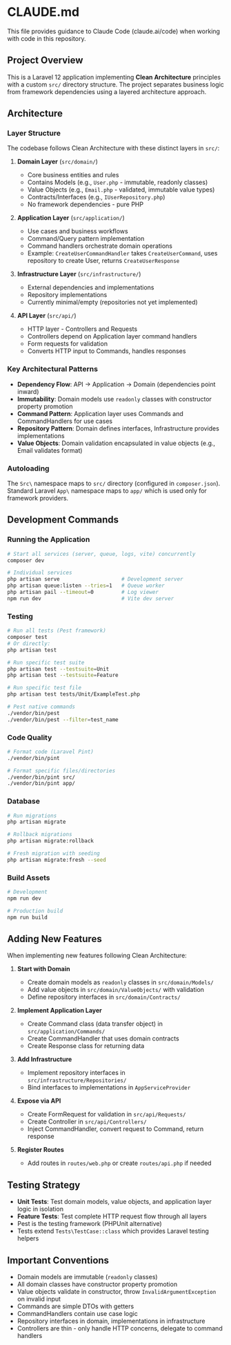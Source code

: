 # CLAUDE.md

This file provides guidance to Claude Code (claude.ai/code) when working with code in this repository.

## Project Overview

This is a Laravel 12 application implementing **Clean Architecture** principles with a custom `src/` directory structure. The project separates business logic from framework dependencies using a layered architecture approach.

## Architecture

### Layer Structure

The codebase follows Clean Architecture with these distinct layers in `src/`:

1. **Domain Layer** (`src/domain/`)
   - Core business entities and rules
   - Contains Models (e.g., `User.php` - immutable, readonly classes)
   - Value Objects (e.g., `Email.php` - validated, immutable value types)
   - Contracts/Interfaces (e.g., `IUserRepository.php`)
   - No framework dependencies - pure PHP

2. **Application Layer** (`src/application/`)
   - Use cases and business workflows
   - Command/Query pattern implementation
   - Command handlers orchestrate domain operations
   - Example: `CreateUserCommandHandler` takes `CreateUserCommand`, uses repository to create User, returns `CreateUserResponse`

3. **Infrastructure Layer** (`src/infrastructure/`)
   - External dependencies and implementations
   - Repository implementations
   - Currently minimal/empty (repositories not yet implemented)

4. **API Layer** (`src/api/`)
   - HTTP layer - Controllers and Requests
   - Controllers depend on Application layer command handlers
   - Form requests for validation
   - Converts HTTP input to Commands, handles responses

### Key Architectural Patterns

- **Dependency Flow**: API → Application → Domain (dependencies point inward)
- **Immutability**: Domain models use `readonly` classes with constructor property promotion
- **Command Pattern**: Application layer uses Commands and CommandHandlers for use cases
- **Repository Pattern**: Domain defines interfaces, Infrastructure provides implementations
- **Value Objects**: Domain validation encapsulated in value objects (e.g., Email validates format)

### Autoloading

The `Src\` namespace maps to `src/` directory (configured in `composer.json`). Standard Laravel `App\` namespace maps to `app/` which is used only for framework providers.

## Development Commands

### Running the Application

```bash
# Start all services (server, queue, logs, vite) concurrently
composer dev

# Individual services
php artisan serve                    # Development server
php artisan queue:listen --tries=1   # Queue worker
php artisan pail --timeout=0         # Log viewer
npm run dev                          # Vite dev server
```

### Testing

```bash
# Run all tests (Pest framework)
composer test
# Or directly:
php artisan test

# Run specific test suite
php artisan test --testsuite=Unit
php artisan test --testsuite=Feature

# Run specific test file
php artisan test tests/Unit/ExampleTest.php

# Pest native commands
./vendor/bin/pest
./vendor/bin/pest --filter=test_name
```

### Code Quality

```bash
# Format code (Laravel Pint)
./vendor/bin/pint

# Format specific files/directories
./vendor/bin/pint src/
./vendor/bin/pint app/
```

### Database

```bash
# Run migrations
php artisan migrate

# Rollback migrations
php artisan migrate:rollback

# Fresh migration with seeding
php artisan migrate:fresh --seed
```

### Build Assets

```bash
# Development
npm run dev

# Production build
npm run build
```

## Adding New Features

When implementing new features following Clean Architecture:

1. **Start with Domain**
   - Create domain models as `readonly` classes in `src/domain/Models/`
   - Add value objects in `src/domain/ValueObjects/` with validation
   - Define repository interfaces in `src/domain/Contracts/`

2. **Implement Application Layer**
   - Create Command class (data transfer object) in `src/application/Commands/`
   - Create CommandHandler that uses domain contracts
   - Create Response class for returning data

3. **Add Infrastructure**
   - Implement repository interfaces in `src/infrastructure/Repositories/`
   - Bind interfaces to implementations in `AppServiceProvider`

4. **Expose via API**
   - Create FormRequest for validation in `src/api/Requests/`
   - Create Controller in `src/api/Controllers/`
   - Inject CommandHandler, convert request to Command, return response

5. **Register Routes**
   - Add routes in `routes/web.php` or create `routes/api.php` if needed

## Testing Strategy

- **Unit Tests**: Test domain models, value objects, and application layer logic in isolation
- **Feature Tests**: Test complete HTTP request flow through all layers
- Pest is the testing framework (PHPUnit alternative)
- Tests extend `Tests\TestCase::class` which provides Laravel testing helpers

## Important Conventions

- Domain models are immutable (`readonly` classes)
- All domain classes have constructor property promotion
- Value objects validate in constructor, throw `InvalidArgumentException` on invalid input
- Commands are simple DTOs with getters
- CommandHandlers contain use case logic
- Repository interfaces in domain, implementations in infrastructure
- Controllers are thin - only handle HTTP concerns, delegate to command handlers
